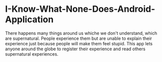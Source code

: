 # I-Know-What-None-Does-Android-Application
There happens many things around us whiche we don't understand, which are supernatural. People experience them but are unable to explain their experience just because people will make them feel stupid. This app lets anyone around the globe to register their experience and read others supernatural experiences.
